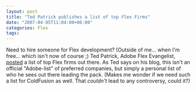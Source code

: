 ```yaml
---
layout: post
title: "Ted Patrick publishes a list of top Flex Firms"
date: "2007-04-05T11:04:00+06:00"
categories: Flex 
tags: 
---
```


Need to hire someone for Flex development? (Outside of me... when I'm free... which isn't now of course ;) Ted Patrick, Adobe Flex Evangelist, <a href="http://www.onflex.org/ted/2007/04/q1-2007-top-flex-firms.php">posted</a> a list of top Flex firms out there. As Ted says on his blog, this isn't an official "Adobe-list" of preferred companies, but simply a personal list of who he sees out there leading the pack. (Makes me wonder if we need such a list for ColdFusion as well. That <i>couldn't</i> lead to any controversy, could it?)